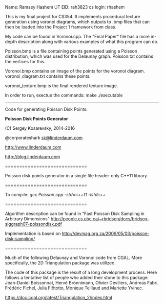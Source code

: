 Name: Ramsey Hashem
UT EID: rah3823
cs login: rhashem

This is my final project for CS354. It implements procedural texture generation using
voronoi diagrams, which outputs to .bmp files that can then be loaded into the Project 1
framework from class.

My code can be found in Voronoi.cpp. The "Final Paper" file has a more in-depth description
along with various examples of what this program can do.

Poisson.bmp is a file containing points generated using a Poisson distribution, which 
was used for the Delaunay graph. Poisson.txt contains the vertices for this.

Voronoi.bmp contains an image of the points for the voronoi diagram. voronoi_diagram.txt 
contains these points.

voronoi_texture.bmp is the final rendered texture image.

In order to run, exectue the commands:
make
./executable

_____________________________________________________________________________

Code for generating Poisson Disk Points:

**Poisson Disk Points Generator**

(C) Sergey Kosarevsky, 2014-2016

@corporateshark sk@linderdaum.com

http://www.linderdaum.com

http://blog.linderdaum.com

=============================

Poisson disk points generator in a single file header-only C++11 library.

=============================

To compile:
	*gcc Poisson.cpp -std=c++11 -lstdc++*

=============================

Algorithm description can be found in "Fast Poisson Disk Sampling in Arbitrary Dimensions"
http://people.cs.ubc.ca/~rbridson/docs/bridson-siggraph07-poissondisk.pdf

Implementation is based on http://devmag.org.za/2009/05/03/poisson-disk-sampling/

=============================

Much of the following Delaunay and Voronoi code from CGAL. More specifically, 
the 2D Triangulation package was utilized. 
 
The code of this package is the result of a long development process. Here follows 
a tentative list of people who added their stone to this package: Jean-Daniel Boissonnat, 
Hervé Brönnimann, Olivier Devillers, Andreas Fabri, Frédéric Fichel, Julia Flötotto, 
Monique Teillaud and Mariette Yvinec. 

https://doc.cgal.org/latest/Triangulation_2/index.html
 

